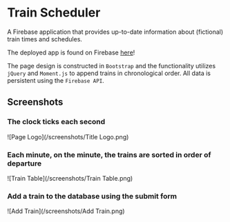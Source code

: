 # Train Scheduler
A Firebase application that provides up-to-date information about (fictional) train times and schedules.

The deployed app is found on Firebase [here]( https://jok405.github.io/Train-Scheduler/)!

The page design is constructed in `Bootstrap` and the functionality utilizes `jQuery` and `Moment.js` to append trains in chronological order. All data is persistent using the `Firebase API`.

## Screenshots

### The clock ticks each second
![Page Logo](/screenshots/Title Logo.png)

### Each minute, on the minute, the trains are sorted in order of departure
![Train Table](/screenshots/Train Table.png)

### Add a train to the database using the submit form
![Add Train](/screenshots/Add Train.png)
